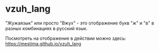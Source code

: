 # vzuh_lang
"Жужаязык" или просто "Вжух" - это отображение букв "ж" и "в" в разных комбинациях в русский язык.

Посмотреть на отображение в действии можно здесь:
https://mestima.github.io/vzuh_lang
